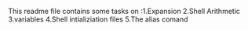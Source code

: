 This readme file contains some tasks on :1.Expansion
     2.Shell Arithmetic
     3.variables
     4.Shell intializiation files
     5.The alias comand
